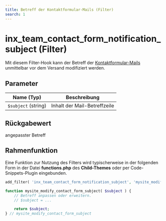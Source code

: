 ```yaml
---
title: Betreff der Kontaktformular-Mails (Filter)
search: 1
---
```


# inx_team_contact_form_notification_subject (Filter)

Mit diesem Filter-Hook kann der Betreff der [Kontaktformular-Mails](../komponenten/kontaktformular.html) unmittelbar vor dem Versand modifiziert werden.

## Parameter

| Name (Typ) | Beschreibung |
| ---------- | ------------ |
| `$subject` (string) | Inhalt der Mail-Betreffzeile |

## Rückgabewert

angepasster Betreff

## Rahmenfunktion

Eine Funktion zur Nutzung des Filters wird typischerweise in der folgenden Form in der Datei **functions.php** des **Child-Themes** oder per Code-Snippets-Plugin eingebunden.

```php
add_filter( 'inx_team_contact_form_notification_subject', 'mysite_modify_contact_form_subject' );

function mysite_modify_contact_form_subject( $subject ) {
	// Betreff anpassen oder erweitern.
	// $subject = ...

	return $subject;
} // mysite_modify_contact_form_subject
```